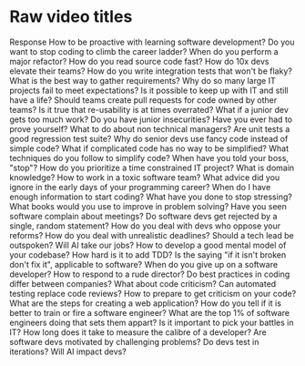 # Raw video titles

Response How to be proactive with learning software development?
Do you want to stop coding to climb the career ladder?
When do you perform a major refactor?
How do you read source code fast?
How do 10x devs elevate their teams?
How do you write integration tests that won't be flaky?
What is the best way to gather requirements?
Why do so many large IT projects fail to meet expectations?
Is it possible to keep up with IT and still have a life?
Should teams create pull requests for code owned by other teams?
Is it true that re-usability is at times overrated?
What if a junior dev gets too much work?
Do you have junior insecurities?
Have you ever had to prove yourself?
What to do about non technical managers?
Are unit tests a good regression test suite?
Why do senior devs use fancy code instead of simple code?
What if complicated code has no way to be simplified?
What techniques do you follow to simplify code?
When have you told your boss, "stop"?
How do you prioritize a time constrained IT project?
What is domain knowledge?
How to work in a toxic software team?
What advice did you ignore in the early days of your programming career?
When do I have enough information to start coding?
What have you done to stop stressing?
What books would you use to improve in problem solving?
Have you seen software complain about meetings?
Do software devs get rejected by a single, random statement?
How do you deal with devs who oppose your reforms?
How do you deal with unrealistic deadlines?
Should a tech lead be outspoken?
Will AI take our jobs?
How to develop a good mental model of your codebase?
How hard is it to add TDD?
Is the saying "if it isn't broken don't fix it", applicable to software?
When do you give up on a software developer?
How to respond to a rude director?
Do best practices in coding differ between companies?
What about code criticism?
Can automated testing replace code reviews?
How to prepare to get criticism on your code?
What are the steps for creating a web application?
How do you tell if it is better to train or fire a software engineer?
What are the top 1% of software engineers doing that sets them appart?
Is it important to pick your battles in IT?
How long does it take to measure the calibre of a developer?
Are software devs motivated by challenging problems?
Do devs test in iterations?
Will AI impact devs? 

